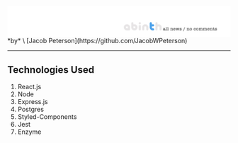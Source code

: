 <img align="center" src="https://github.com/JacobWPeterson/abinth/blob/main/client/dist/images/abinth_banner.jpg" width="1000">
*by* \
[Jacob Peterson](https://github.com/JacobWPeterson)

---

## Technologies Used
1. React.js
2. Node
3. Express.js
4. Postgres
5. Styled-Components
6. Jest
7. Enzyme
